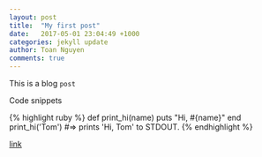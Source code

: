 ```yaml
---
layout: post
title:  "My first post"
date:   2017-05-01 23:04:49 +1000
categories: jekyll update
author: Toan Nguyen
comments: true
---
```


This is a blog `post`

Code snippets

{% highlight ruby %}
def print_hi(name)
  puts "Hi, #{name}"
end
print_hi('Tom')
#=> prints 'Hi, Tom' to STDOUT.
{% endhighlight %}

[link][link]

[link]: #
